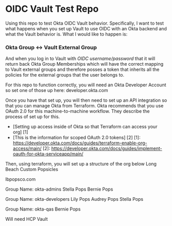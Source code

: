 # OIDC Vault Test Repo

Using this repo to test Okta OIDC Vault behavior. Specifically, I want to test what happens when you set up Vault to use OIDC with an Okta backend and what the Vault behavior is. What I would like to happen is:

### Okta Group <-> Vault External Group

And when you log in to Vault with *OIDC username/password* that it will return back Okta Group Memberships which will have the correct mapping to Vault external groups and therefore posses a token that inherits all the policies for the external groups that the user belongs to.

For this repo to function correctly, you will need an Okta Developer Account so set one of those up here:
developer.okta.com

Once you have that set up, you will then need to set up an API integration so that you can manage Okta from Terraform. Okta recommends that you use OAuth 2.0 for this machine-to-machine workflow. They describe the process of set up for this.

- [Setting up access inside of Okta so that Terraform can access your org] [1]
- [This is the information for scoped OAuth 2.0 tokens] [2]
[1]: https://developer.okta.com/docs/guides/terraform-enable-org-access/main/ 
[2]: https://developer.okta.com/docs/guides/implement-oauth-for-okta-serviceapp/main/

Then, using terraform, you will set up a structure of the org below
Long Beach Custom Popsicles

lbpopsco.com

Group Name: okta-admins
Stella Pops
Bernie Pops

Group Name: okta-developers
Lily Pops
Audrey Pops
Stella Pops

Group Name: okta-qas
Bernie Pops



Will need HCP Vault
